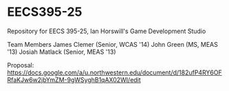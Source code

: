 EECS395-25
==========

Repository for EECS 395-25, Ian Horswill's Game Development Studio

Team Members
James Clemer (Senior, WCAS '14)
John Green (MS, MEAS '13)
Josiah Matlack (Senior, MEAS '13)

Proposal: https://docs.google.com/a/u.northwestern.edu/document/d/182ufP4RY6OFRfaKJw6w2jbYmZM-9gWSyghB1qAX02WI/edit
